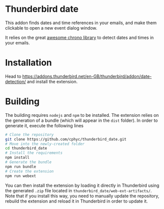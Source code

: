 # Thunderbird date

This addon finds dates and time references in your emails, and make them clickable to open a new event dialog window.

It relies on the great [awesome chrono library](https://github.com/wanasit/chrono/tree/v1.x.x) to detect dates and times in your emails.

# Installation

Head to https://addons.thunderbird.net/en-GB/thunderbird/addon/date-detection/ and install the extension.

# Building

The building requires `nodejs` and `npm` to be installed. The extension relies on the generation of a bundle (which will appear in the `dist` folder). In order to generate it, execute the following lines
```bash
# Clone the repository
git clone https://github.com/cphyc/thunderbird_date.git
# Move into the newly-created folder
cd thunderbird_date
# Install the requirements
npm install
# Generate the bundle
npm run bundle
# Create the extension
npm run webext
```
You can then install the extension by loading it directly in Thunderbird using the generated `.zip` file located in `thunderbird_date/web-ext-artifacts/`.
Note that if you install this way, you need to manually update the repository, rebuild the extension and reload it in Thunderbird in order to update it.
